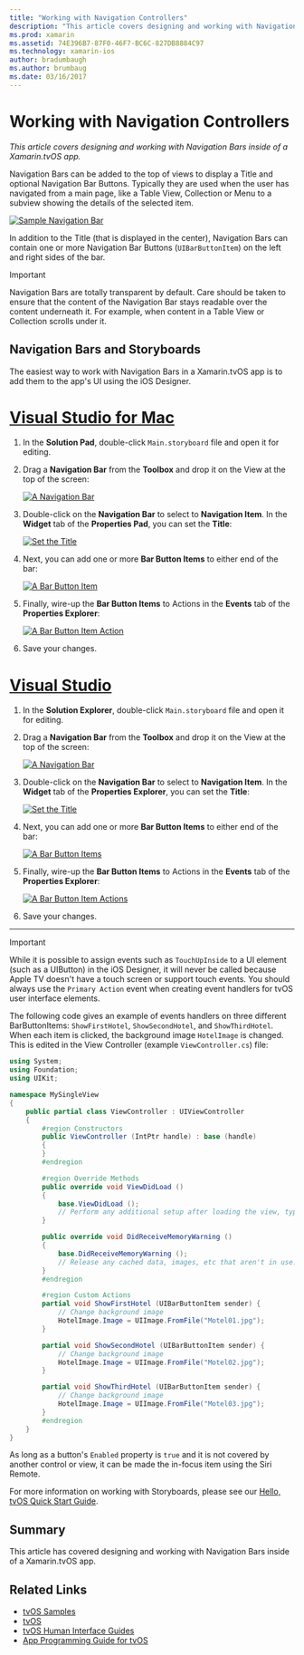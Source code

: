 ```yaml
---
title: "Working with Navigation Controllers"
description: "This article covers designing and working with Navigation Bars inside of a Xamarin.tvOS app."
ms.prod: xamarin
ms.assetid: 74E396B7-87F0-46F7-BC6C-827DB8884C97
ms.technology: xamarin-ios
author: bradumbaugh
ms.author: brumbaug
ms.date: 03/16/2017
---
```


# Working with Navigation Controllers

_This article covers designing and working with Navigation Bars inside of a Xamarin.tvOS app._

Navigation Bars can be added to the top of views to display a Title and optional Navigation Bar Buttons. Typically they are used when the user has navigated from a main page, like a Table View, Collection or Menu to a subview showing the details of the selected item.

[![](navigation-bars-images/navbar01.png "Sample Navigation Bar")](navigation-bars-images/navbar01.png#lightbox)

In addition to the Title (that is displayed in the center), Navigation Bars can contain one or more Navigation Bar Buttons (`UIBarButtonItem`) on the left and right sides of the bar.

> [!IMPORTANT]
> Navigation Bars are totally transparent by default. Care should be taken to ensure that the content of the Navigation Bar stays readable over the content underneath it. For example, when content in a Table View or Collection scrolls under it.




<a name="Navigation-Bars-and-Storyboards" />

## Navigation Bars and Storyboards

The easiest way to work with Navigation Bars in a Xamarin.tvOS app is to add them to the app's UI using the iOS Designer.

# [Visual Studio for Mac](#tab/vsmac)


1. In the **Solution Pad**, double-click `Main.storyboard` file and open it for editing.
1. Drag a **Navigation Bar** from the **Toolbox** and drop it on the View at the top of the screen: 

	[![](navigation-bars-images/navbar02.png "A Navigation Bar")](navigation-bars-images/navbar02.png#lightbox)
1. Double-click on the **Navigation Bar** to select to **Navigation Item**. In the **Widget** tab of the **Properties Pad**, you can set the **Title**: 

	[![](navigation-bars-images/navbar03.png "Set the Title")](navigation-bars-images/navbar03.png#lightbox)
1. Next, you can add one or more **Bar Button Items** to either end of the bar: 

	[![](navigation-bars-images/navbar04.png "A Bar Button Item")](navigation-bars-images/navbar04.png#lightbox)
1. Finally, wire-up the **Bar Button Items** to Actions in the **Events** tab of the **Properties Explorer**: 

	[![](navigation-bars-images/navbar05.png "A Bar Button Item Action")](navigation-bars-images/navbar05.png#lightbox)
1. Save your changes.


# [Visual Studio](#tab/vswin)


1. In the **Solution Explorer**, double-click `Main.storyboard` file and open it for editing.
1. Drag a **Navigation Bar** from the **Toolbox** and drop it on the View at the top of the screen: 

	[![](navigation-bars-images/navbar02-vs.png "A Navigation Bar")](navigation-bars-images/navbar02-vs.png#lightbox)
1. Double-click on the **Navigation Bar** to select to **Navigation Item**. In the **Widget** tab of the **Properties Explorer**, you can set the **Title**: 

	[![](navigation-bars-images/navbar03-vs.png "Set the Title")](navigation-bars-images/navbar03-vs.png#lightbox)
1. Next, you can add one or more **Bar Button Items** to either end of the bar: 

	[![](navigation-bars-images/navbar04-vs.png "A Bar Button Items")](navigation-bars-images/navbar04-vs.png#lightbox)
1. Finally, wire-up the **Bar Button Items** to Actions in the **Events** tab of the **Properties Explorer**: 

	[![](navigation-bars-images/navbar05-vs.png "A Bar Button Item Actions")](navigation-bars-images/navbar05-vs.png#lightbox)
1. Save your changes.


-----

> [!IMPORTANT]
> While it is possible to assign events such as `TouchUpInside` to a UI element (such as a UIButton) in the iOS Designer, it will never be called because Apple TV doesn't have a touch screen or support touch events. You should always use the `Primary Action` event when creating event handlers for tvOS user interface elements.




The following code gives an example of events handlers on three different BarButtonItems: `ShowFirstHotel`, `ShowSecondHotel`, and `ShowThirdHotel`. When each item is clicked, the background image `HotelImage` is changed. This is edited in the View Controller (example `ViewController.cs`) file:

```csharp
using System;
using Foundation;
using UIKit;

namespace MySingleView
{
	public partial class ViewController : UIViewController
	{
		#region Constructors
		public ViewController (IntPtr handle) : base (handle)
		{
		}
		#endregion

		#region Override Methods
		public override void ViewDidLoad ()
		{
			base.ViewDidLoad ();
			// Perform any additional setup after loading the view, typically from a nib.
		}

		public override void DidReceiveMemoryWarning ()
		{
			base.DidReceiveMemoryWarning ();
			// Release any cached data, images, etc that aren't in use.
		}
		#endregion

		#region Custom Actions
		partial void ShowFirstHotel (UIBarButtonItem sender) {
			// Change background image
			HotelImage.Image = UIImage.FromFile("Motel01.jpg");
		}

		partial void ShowSecondHotel (UIBarButtonItem sender) {
			// Change background image
			HotelImage.Image = UIImage.FromFile("Motel02.jpg");
		}

		partial void ShowThirdHotel (UIBarButtonItem sender) {
			// Change background image
			HotelImage.Image = UIImage.FromFile("Motel03.jpg");
		}
		#endregion
	}
}
```

As long as a button's `Enabled` property is `true` and it is not covered by another control or view, it can be made the in-focus item using the Siri Remote.

For more information on working with Storyboards, please see our [Hello, tvOS Quick Start Guide](~/ios/tvos/get-started/hello-tvos.md). 

<a name="Summary" />

## Summary

This article has covered designing and working with Navigation Bars inside of a Xamarin.tvOS app.



## Related Links

- [tvOS Samples](https://developer.xamarin.com/samples/tvos/all/)
- [tvOS](https://developer.apple.com/tvos/)
- [tvOS Human Interface Guides](https://developer.apple.com/tvos/human-interface-guidelines/)
- [App Programming Guide for tvOS](https://developer.apple.com/library/prerelease/tvos/documentation/General/Conceptual/AppleTV_PG/)
